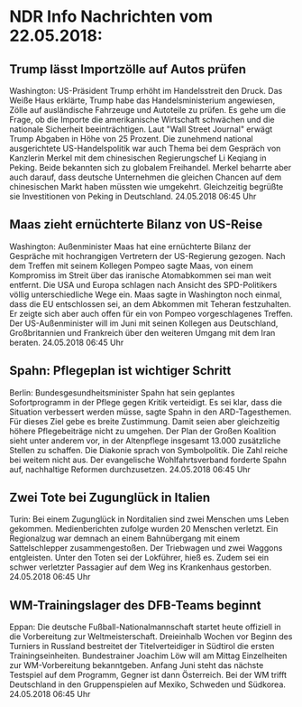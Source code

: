 # NDR Info Nachrichten vom 22.05.2018:


## Trump lässt Importzölle auf Autos prüfen
Washington: US-Präsident Trump erhöht im Handelsstreit den Druck. Das Weiße Haus erklärte, Trump habe das Handelsministerium angewiesen, Zölle auf ausländische Fahrzeuge und Autoteile zu prüfen. Es gehe um die Frage, ob die Importe die amerikanische Wirtschaft schwächen und die nationale Sicherheit beeinträchtigen. Laut "Wall Street Journal" erwägt Trump Abgaben in Höhe von 25 Prozent. Die zunehmend national ausgerichtete US-Handelspolitik war auch Thema bei dem Gespräch von Kanzlerin Merkel mit dem chinesischen Regierungschef Li Keqiang in Peking. Beide bekannten sich zu globalem Freihandel. Merkel beharrte aber auch darauf, dass deutsche Unternehmen die gleichen Chancen auf dem chinesischen Markt haben müssten wie umgekehrt. Gleichzeitig begrüßte sie Investitionen von Peking in Deutschland. 24.05.2018 06:45 Uhr 

## Maas zieht ernüchterte Bilanz von US-Reise
Washington: Außenminister Maas hat eine ernüchterte Bilanz der Gespräche mit hochrangigen Vertretern der US-Regierung gezogen. Nach dem Treffen mit seinem Kollegen Pompeo sagte Maas, von einem Kompromiss im Streit über das iranische Atomabkommen sei man weit entfernt. Die USA und Europa schlagen nach Ansicht des SPD-Politikers völlig unterschiedliche Wege ein. Maas sagte in Washington noch einmal, dass die EU entschlossen sei, an dem Abkommen mit Teheran festzuhalten. Er zeigte sich aber auch offen für ein von Pompeo vorgeschlagenes Treffen. Der US-Außenminister will im Juni mit seinen Kollegen aus Deutschland, Großbritannien und Frankreich über den weiteren Umgang mit dem Iran beraten. 24.05.2018 06:45 Uhr 

## Spahn: Pflegeplan ist wichtiger Schritt
Berlin: Bundesgesundheitsminister Spahn hat sein geplantes Sofortprogramm in der Pflege gegen Kritik verteidigt. Es sei klar, dass die Situation verbessert werden müsse, sagte Spahn in den ARD-Tagesthemen. Für dieses Ziel gebe es breite Zustimmung. Damit seien aber gleichzeitig höhere Pflegebeiträge nicht zu umgehen. Der Plan der Großen Koalition sieht unter anderem vor, in der Altenpflege insgesamt 13.000 zusätzliche Stellen zu schaffen. Die Diakonie sprach von Symbolpolitik. Die Zahl reiche bei weitem nicht aus. Der evangelische Wohlfahrtsverband forderte Spahn auf, nachhaltige Reformen durchzusetzen. 24.05.2018 06:45 Uhr 

## Zwei Tote bei Zugunglück in Italien
Turin: Bei einem Zugunglück in Norditalien sind zwei Menschen ums Leben gekommen. Medienberichten zufolge wurden 20 Menschen verletzt. Ein Regionalzug war demnach an einem Bahnübergang mit einem Sattelschlepper zusammengestoßen. Der Triebwagen und zwei Waggons entgleisten. Unter den Toten sei der Lokführer, hieß es. Zudem sei ein schwer verletzter Passagier auf dem Weg ins Krankenhaus gestorben. 24.05.2018 06:45 Uhr 

## WM-Trainingslager des DFB-Teams beginnt
Eppan: Die deutsche Fußball-Nationalmannschaft startet heute offiziell in die Vorbereitung zur Weltmeisterschaft. Dreieinhalb Wochen vor Beginn des Turniers in Russland bestreitet der Titelverteidiger in Südtirol die ersten Trainingseinheiten. Bundestrainer Joachim Löw will am Mittag Einzelheiten zur WM-Vorbereitung bekanntgeben. Anfang Juni steht das nächste Testspiel auf dem Programm, Gegner ist dann Österreich. Bei der WM trifft Deutschland in den Gruppenspielen auf Mexiko, Schweden und Südkorea. 24.05.2018 06:45 Uhr 
